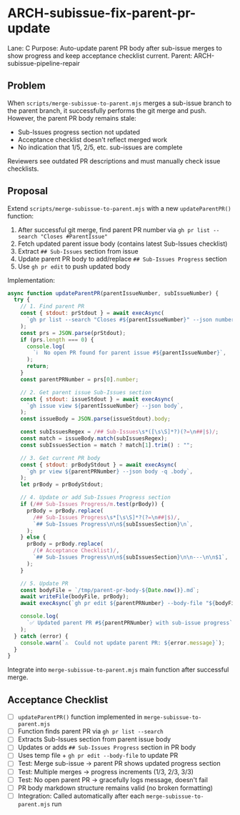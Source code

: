 # ARCH-subissue-fix-parent-pr-update

Lane: C
Purpose: Auto-update parent PR body after sub-issue merges to show progress and keep acceptance checklist current.
Parent: ARCH-subissue-pipeline-repair

## Problem

When `scripts/merge-subissue-to-parent.mjs` merges a sub-issue branch to the parent branch, it successfully performs the git merge and push. However, the parent PR body remains stale:

- Sub-Issues progress section not updated
- Acceptance checklist doesn't reflect merged work
- No indication that 1/5, 2/5, etc. sub-issues are complete

Reviewers see outdated PR descriptions and must manually check issue checklists.

## Proposal

Extend `scripts/merge-subissue-to-parent.mjs` with a new `updateParentPR()` function:

1. After successful git merge, find parent PR number via `gh pr list --search "Closes #ParentIssue"`
2. Fetch updated parent issue body (contains latest Sub-Issues checklist)
3. Extract `## Sub-Issues` section from issue
4. Update parent PR body to add/replace `## Sub-Issues Progress` section
5. Use `gh pr edit` to push updated body

Implementation:

```javascript
async function updateParentPR(parentIssueNumber, subIssueNumber) {
  try {
    // 1. Find parent PR
    const { stdout: prStdout } = await execAsync(
      `gh pr list --search "Closes #${parentIssueNumber}" --json number --limit 1`,
    );
    const prs = JSON.parse(prStdout);
    if (prs.length === 0) {
      console.log(
        `ℹ️  No open PR found for parent issue #${parentIssueNumber}`,
      );
      return;
    }
    const parentPRNumber = prs[0].number;

    // 2. Get parent issue Sub-Issues section
    const { stdout: issueStdout } = await execAsync(
      `gh issue view ${parentIssueNumber} --json body`,
    );
    const issueBody = JSON.parse(issueStdout).body;

    const subIssuesRegex = /## Sub-Issues\s*([\s\S]*?)(?=\n##|$)/;
    const match = issueBody.match(subIssuesRegex);
    const subIssuesSection = match ? match[1].trim() : "";

    // 3. Get current PR body
    const { stdout: prBodyStdout } = await execAsync(
      `gh pr view ${parentPRNumber} --json body -q .body`,
    );
    let prBody = prBodyStdout;

    // 4. Update or add Sub-Issues Progress section
    if (/## Sub-Issues Progress/m.test(prBody)) {
      prBody = prBody.replace(
        /## Sub-Issues Progress\s*[\s\S]*?(?=\n##|$)/,
        `## Sub-Issues Progress\n\n${subIssuesSection}\n`,
      );
    } else {
      prBody = prBody.replace(
        /(# Acceptance Checklist)/,
        `## Sub-Issues Progress\n\n${subIssuesSection}\n\n---\n\n$1`,
      );
    }

    // 5. Update PR
    const bodyFile = `/tmp/parent-pr-body-${Date.now()}.md`;
    await writeFile(bodyFile, prBody);
    await execAsync(`gh pr edit ${parentPRNumber} --body-file "${bodyFile}"`);

    console.log(
      `✅ Updated parent PR #${parentPRNumber} with sub-issue progress`,
    );
  } catch (error) {
    console.warn(`⚠️  Could not update parent PR: ${error.message}`);
  }
}
```

Integrate into `merge-subissue-to-parent.mjs` main function after successful merge.

## Acceptance Checklist

- [ ] `updateParentPR()` function implemented in `merge-subissue-to-parent.mjs`
- [ ] Function finds parent PR via `gh pr list --search`
- [ ] Extracts Sub-Issues section from parent issue body
- [ ] Updates or adds `## Sub-Issues Progress` section in PR body
- [ ] Uses temp file + `gh pr edit --body-file` to update PR
- [ ] Test: Merge sub-issue → parent PR shows updated progress section
- [ ] Test: Multiple merges → progress increments (1/3, 2/3, 3/3)
- [ ] Test: No open parent PR → gracefully logs message, doesn't fail
- [ ] PR body markdown structure remains valid (no broken formatting)
- [ ] Integration: Called automatically after each `merge-subissue-to-parent.mjs` run
